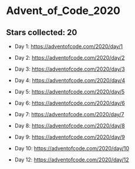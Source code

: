 # Advent_of_Code_2020

## Stars collected: 20

* Day 1: https://adventofcode.com/2020/day/1

* Day 2: https://adventofcode.com/2020/day/2

* Day 3: https://adventofcode.com/2020/day/3

* Day 4: https://adventofcode.com/2020/day/4

* Day 5: https://adventofcode.com/2020/day/5

* Day 6: https://adventofcode.com/2020/day/6

* Day 7: https://adventofcode.com/2020/day/7

* Day 8: https://adventofcode.com/2020/day/8

* Day 9: https://adventofcode.com/2020/day/9

* Day 10: https://adventofcode.com/2020/day/10

* Day 12: https://adventofcode.com/2020/day/12
